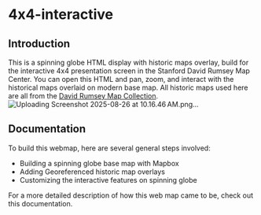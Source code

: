 # 4x4-interactive
## Introduction
This is a spinning globe HTML display with historic maps overlay, build for the interactive 4x4 presentation screen in the Stanford David Rumsey Map Center. You can open this HTML and pan, zoom, and interact with the historical maps overlaid on modern base map. All historic maps used here are all from the [David Rumsey Map Collection](https://www.davidrumsey.com). 
![Uploading Screenshot 2025-08-26 at 10.16.46 AM.png…]()

## Documentation 
To build this webmap, here are several general steps involved:
- Building a spinning globe base map with Mapbox
- Adding Georeferenced historic map overlays
- Customizing the interactive features on spinning globe

For a more detailed description of how this web map came to be, check out this documentation.
